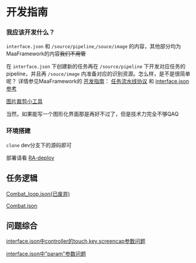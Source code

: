 # 开发指南

### 我应该开发什么？

`interface.json` 和 `/source/pipeline`,`/souce/image` 的内容，其他部分均为MaaFramework的内容~~我们不用管~~

在 `interface.json` 下创建新的任务再在 `/source/pipeline` 下开发对应任务的pipeline，并且再 `/souce/image` 内准备对应的识别资源。怎么样，是不是很简单呢？
详情参见MaaFramework的 [开发指南](https://github.com/MaaXYZ/MaaFramework/blob/main/docs/zh_cn/1.1-%E5%BF%AB%E9%80%9F%E5%BC%80%E5%A7%8B.md)： [任务流水线协议](https://github.com/MaaXYZ/MaaFramework/blob/main/docs/zh_cn/3.1-%E4%BB%BB%E5%8A%A1%E6%B5%81%E6%B0%B4%E7%BA%BF%E5%8D%8F%E8%AE%AE.md) 和 [interface.json参考](https://github.com/MaaXYZ/MaaFramework/blob/main/sample/interface.json)

[图片裁剪小工具](https://github.com/MaaXYZ/MaaFramework/tree/main/tools/ImageCropper)

当然，如果能写一个图形化界面那是再好不过了，但是技术力完全不够QAQ

### 环境搭建

`clone` dev分支下的源码即可

部署请看 [RA-deploy](https://github.com/NaNExist/RA-deploy)

## 任务逻辑

[Combat_loop.json(已废弃)](./Explainings/Combat_loop.md)

[Combat.json](./Explainings/Combat.md)

## 问题综合

[interface.json中controller的touch,key,screencap参数问题](./Questions/controller参数问题.md)

[interface.json中”param"参数问题](./Questions/Interface中param参数.md)